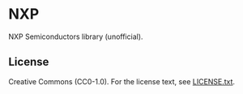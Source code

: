 # NXP

NXP Semiconductors library (unofficial).

## License

Creative Commons (CC0-1.0). For the license text, see [LICENSE.txt](LICENSE.txt).
